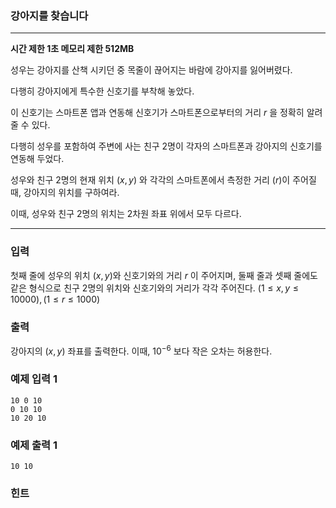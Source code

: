 ### 강아지를 찾습니다
---
**시간 제한 1초 메모리 제한 512MB**  

성우는 강아지를 산책 시키던 중 목줄이 끊어지는 바람에 강아지를 잃어버렸다.

다행히 강아지에게 특수한 신호기를 부착해 놓았다.

이 신호기는 스마트폰 앱과 연동해 신호기가 스마트폰으로부터의 거리 $r$ 을 정확히 알려줄 수 있다.

다행히 성우를 포함하여 주변에 사는 친구 2명이 각자의 스마트폰과 강아지의 신호기를 연동해 두었다.

성우와 친구 2명의 현재 위치 $(x, y)$ 와 각각의 스마트폰에서 측정한 거리 $(r)$이 주어질 때, 강아지의 위치를 구하여라.

이때, 성우와 친구 2명의 위치는 2차원 좌표 위에서 모두 다르다.

---

### 입력
첫째 줄에 성우의 위치 $(x,y)$와 신호기와의 거리 $r$ 이 주어지며, 둘째 줄과 셋째 줄에도 같은 형식으로 친구 2명의 위치와 신호기와의 거리가 각각 주어진다. $(1 \leq x, y  \leq 10000), (1 \leq r \leq 1000)$

### 출력

강아지의 $(x, y)$ 좌표를 출력한다. 이때, $10^{-6}$ 보다 작은 오차는 허용한다.


### 예제 입력 1
```
10 0 10
0 10 10
10 20 10
```
### 예제 출력 1
```
10 10
```

### 힌트

